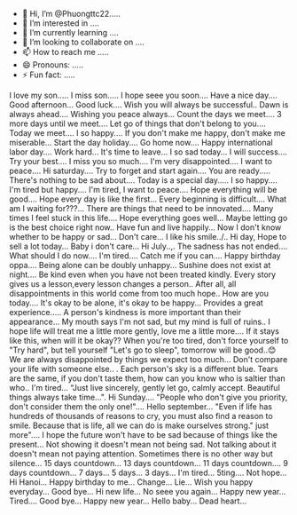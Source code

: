 - 👋 Hi, I’m @Phuongttc22.....
- 👀 I’m interested in ....
- 🌱 I’m currently learning ....
- 💞️ I’m looking to collaborate on ....
- 📫 How to reach me .....
- 😄 Pronouns: .....
- ⚡ Fun fact: .....

<!---
Phuongttc22/Phuongttc22 is a ✨ special ✨ repository because its `README.md` (this file) appears on your GitHub profile.
You can click the Preview link to take a look at your changes.
--->
I love my son.....
I miss son.....
I hope seee you soon....
Have a nice day....
Good afternoon...
Good luck....
Wish you will always be successful..
Dawn is always ahead....
Wishing you peace always...
Count the days we meet....
3 more days until we meet....
Let go of things that don't belong to you....
Today we meet....
I so happy....
If you don't make me happy, don't make me miserable...
Start the day holiday....
Go home now....
Happy international labor day....
Work hard...
It's time to leave...
I so sad today...
I will success....
Try your best....
I miss you so much....
I'm very disappointed....
I want to peace....
Hi saturday....
Try to forget and start again....
You are ready.....
There's nothing to be sad about....
Today is a special day.....
I so happy....
I'm tired but happy....
I'm tired, I want to peace....
Hope everything will be good....
Hope every day is like the first...
Every beginning is difficult....
What am I waiting for???...
There are things that need to be innovated....
Many times I feel stuck in this life....
Hope everything goes well...
Maybe letting go is the best choice right now..
Have fun and live happily...
Now I don't know whether to be happy or sad...
Don't care...
I like his smile../..
Hi day, Hope to sell a lot today...
Baby i don't care...
Hi July..,.
The sadness has not ended....
What should I do now....
I'm tired....
Catch me if you can....
Happy birthday oppa....
Being alone can be doubly unhappy...
Sushine does not exist at night....
Be kind even when you have not been treated kindly.
Every story gives us a lesson,every lesson changes a person..
After all, all disappointments in this world come from too much hope..
How are you today....
It's okay to be alone, it's okay to be happy...
Provides a great experience.....
A person's kindness is more important than their appearance...
My mouth says I'm not sad, but my mind is full of ruins..
I hope life will treat me a little more gently, love me a little more....
If it stays like this, when will it be okay??
When you're too tired, don't force yourself to "Try hard", but tell yourself "Let's go to sleep", tomorrow will be good..😊
We are always disappointed by things we expect too much...
Don't compare your life with someone else.. .
Each person's sky is a different blue. Tears are the same, if you don't taste them, how can you know who is saltier than who..
I'm tired...
“Just live sincerely, gently let go, calmly accept. Beautiful things always take time...".
Hi Sunday....
"People who don't give you priority, don't consider them the only one!"....
Hello september...
"Even if life has hundreds of thousands of reasons to cry, you must also find a reason to smile. Because that is life, all we can do is make ourselves strong." just more"....
I hope the future won't have to be sad because of things like the present...
Not showing it doesn't mean not being sad. Not talking about it doesn't mean not paying attention. Sometimes there is no other way but silence...
15 days countdown...
13 days countdown...
11 days countdown....
9 days countdown...
7 days...
5 days...
3 days...
I'm tired...
5ting....
Not hope...
Hi Hanoi...
Happy birthday to me...
Change...
Lie...
Wish you happy everyday...
Good bye...
Hi new life...
No seee you again...
Happy new year...
Tired....
Good bye...
Happy new year...
Hello baby...
Dead heart...
